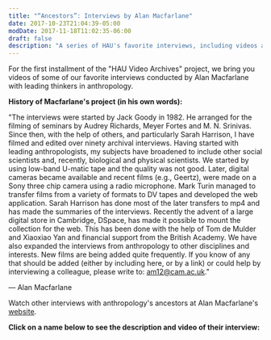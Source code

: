 ```yaml
---
title: "“Ancestors”: Interviews by Alan Macfarlane"
date: 2017-10-23T21:04:39-05:00
modDate: 2017-11-18T11:02:35-06:00
draft: false
description: "A series of HAU's favorite interviews, including videos and transcripts, conducted by Alan Macfarlane with leading thinkers in anthropology"
---
```


For the first installment of the "HAU Video Archives" project, we bring you videos of some of our favorite interviews conducted by Alan Macfarlane with leading thinkers in anthropology.

**History of Macfarlane's project (in his own words):**

"The interviews were started by Jack Goody in 1982. He arranged for the filming of seminars by Audrey Richards, Meyer Fortes and M. N. Srinivas. Since then, with the help of others, and particularly Sarah Harrison, I have filmed and edited over ninety archival interviews. Having started with leading anthropologists, my subjects have broadened to include other social scientists and, recently, biological and physical scientists. We started by using low-band U-matic tape and the quality was not good. Later, digital cameras became available and recent films (e.g., Geertz), were made on a Sony three chip camera using a radio microphone. Mark Turin managed to transfer films from a variety of formats to DV tapes and developed the web application. Sarah Harrison has done most of the later transfers to mp4 and has made the summaries of the interviews. Recently the advent of a large digital store in Cambridge, DSpace, has made it possible to mount the collection for the web. This has been done with the help of Tom de Mulder and Xiaoxiao Yan and financial support from the British Academy. We have also expanded the interviews from anthropology to other disciplines and interests. New films are being added quite frequently. If you know of any that should be added (either by including here, or by a link) or could help by interviewing a colleague, please write to: <am12@cam.ac.uk>."

— Alan Macfarlane

Watch other interviews with anthropology's ancestors at Alan Macfarlane's [website](http://www.alanmacfarlane.com/ancestors/audiovisual.html).

**Click on a name below to see the description and video of their interview:**

